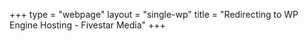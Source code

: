 +++
type = "webpage"
layout = "single-wp"
title = "Redirecting to WP Engine Hosting - Fivestar Media"
+++